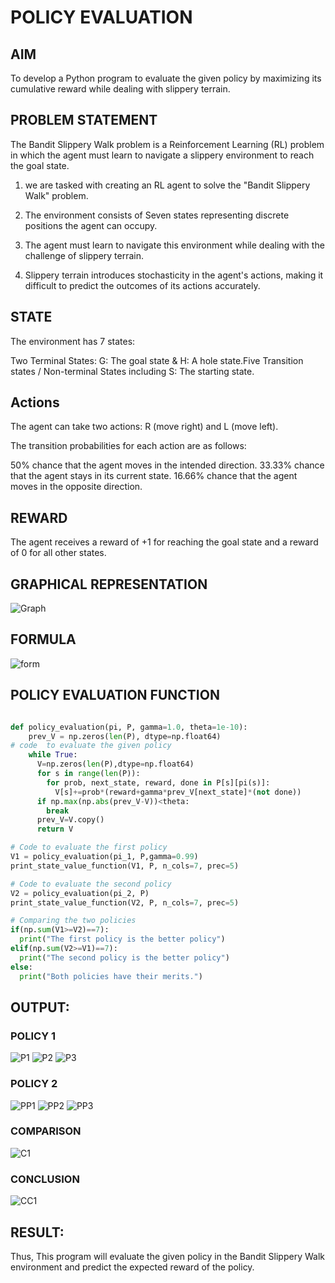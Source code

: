 # POLICY EVALUATION

## AIM
To develop a Python program to evaluate the given policy by maximizing its cumulative reward while dealing with slippery terrain.

## PROBLEM STATEMENT
The Bandit Slippery Walk problem is a Reinforcement Learning (RL) problem in which the agent must learn to navigate a slippery environment to reach the goal state.

1. we are tasked with creating an RL agent to solve the "Bandit Slippery Walk" problem.

2. The environment consists of Seven states representing discrete positions the agent can occupy.

3. The agent must learn to navigate this environment while dealing with the challenge of slippery terrain.

4. Slippery terrain introduces stochasticity in the agent's actions, making it difficult to predict the outcomes of its actions accurately.

## STATE
The environment has 7 states:

Two Terminal States: G: The goal state & H: A hole state.Five Transition states / Non-terminal States including S: The starting state.

## Actions
The agent can take two actions: R (move right) and L (move left). 

The transition probabilities for each action are as follows:

50% chance that the agent moves in the intended direction.
33.33% chance that the agent stays in its current state.
16.66% chance that the agent moves in the opposite direction.

## REWARD
The agent receives a reward of +1 for reaching the goal state and a reward of 0 for all other states.

## GRAPHICAL REPRESENTATION
![Graph](https://github.com/Manojrathinavelu/rl-policy-evaluation/assets/119560395/39233bd8-d7fc-44ca-b981-475977ed383b)

## FORMULA
![form](https://github.com/Manojrathinavelu/rl-policy-evaluation/assets/119560395/01443f3a-5f3a-4a5a-8f04-9764f555f94f)


## POLICY EVALUATION FUNCTION
~~~python

def policy_evaluation(pi, P, gamma=1.0, theta=1e-10):
    prev_V = np.zeros(len(P), dtype=np.float64)
# code  to evaluate the given policy
    while True:
      V=np.zeros(len(P),dtype=np.float64)
      for s in range(len(P)):
        for prob, next_state, reward, done in P[s][pi(s)]:
          V[s]+=prob*(reward+gamma*prev_V[next_state]*(not done))
      if np.max(np.abs(prev_V-V))<theta:
        break
      prev_V=V.copy()
      return V

# Code to evaluate the first policy
V1 = policy_evaluation(pi_1, P,gamma=0.99)
print_state_value_function(V1, P, n_cols=7, prec=5)

# Code to evaluate the second policy
V2 = policy_evaluation(pi_2, P)
print_state_value_function(V2, P, n_cols=7, prec=5)

# Comparing the two policies
if(np.sum(V1>=V2)==7):
  print("The first policy is the better policy")
elif(np.sum(V2>=V1)==7):
  print("The second policy is the better policy")
else:
  print("Both policies have their merits.")
~~~
## OUTPUT:
### POLICY 1
![P1](https://github.com/Manojrathinavelu/rl-policy-evaluation/assets/119560395/27415880-1365-4184-a0bc-8f86cf478c76)
![P2](https://github.com/Manojrathinavelu/rl-policy-evaluation/assets/119560395/57da26d4-f53a-42d5-b921-2fd7db215d8a)
![P3](https://github.com/Manojrathinavelu/rl-policy-evaluation/assets/119560395/be95d100-264f-4274-ba10-aaf02e5d506d)


### POLICY 2
![PP1](https://github.com/Manojrathinavelu/rl-policy-evaluation/assets/119560395/4c5e456e-5e22-4d77-bd4b-bb9c76663da0)
![PP2](https://github.com/Manojrathinavelu/rl-policy-evaluation/assets/119560395/88f8678f-55e5-4d3b-beae-7c70c1aeae68)
![PP3](https://github.com/Manojrathinavelu/rl-policy-evaluation/assets/119560395/526d9599-88ce-4e38-879c-a7126fde9321)

### COMPARISON
![C1](https://github.com/Manojrathinavelu/rl-policy-evaluation/assets/119560395/d4b262df-e6aa-4275-947d-773ef1a67967)


### CONCLUSION
![CC1](https://github.com/Manojrathinavelu/rl-policy-evaluation/assets/119560395/1530c7f8-50e6-408b-9f8b-bd0241b8d99a)



## RESULT:
Thus, This program will evaluate the given policy in the Bandit Slippery Walk environment and predict the expected reward of the policy.
